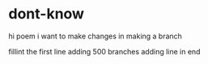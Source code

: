 # dont-know
hi poem 
i want to make changes
in
making a branch

fillint the first line
adding 500 branches 
adding line in end
